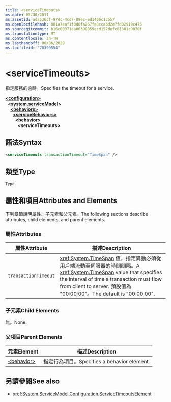 ```yaml
---
title: <serviceTimeouts>
ms.date: 03/30/2017
ms.assetid: ada536cf-97dc-4cd7-89ec-ed1466c1c557
ms.openlocfilehash: 801a7aaf1f0d0fa267fa8cca3d2e7fd02919c475
ms.sourcegitcommit: b16c00371ea06398859ecd157defc81301c9070f
ms.translationtype: MT
ms.contentlocale: zh-TW
ms.lasthandoff: 06/06/2020
ms.locfileid: "70399554"
---
```

# \<serviceTimeouts>
<span data-ttu-id="e4455-101">指定服務的逾時。</span><span class="sxs-lookup"><span data-stu-id="e4455-101">Specifies the timeout for a service.</span></span>  
  
[**\<configuration>**](../configuration-element.md)\
&nbsp;&nbsp;[**\<system.serviceModel>**](system-servicemodel.md)\
&nbsp;&nbsp;&nbsp;&nbsp;[**\<behaviors>**](behaviors.md)\
&nbsp;&nbsp;&nbsp;&nbsp;&nbsp;&nbsp;[**\<serviceBehaviors>**](servicebehaviors.md)\
&nbsp;&nbsp;&nbsp;&nbsp;&nbsp;&nbsp;&nbsp;&nbsp;[**\<behavior>**](behavior-of-servicebehaviors.md)\
&nbsp;&nbsp;&nbsp;&nbsp;&nbsp;&nbsp;&nbsp;&nbsp;&nbsp;&nbsp;**\<serviceTimeouts>**  
  
## <a name="syntax"></a><span data-ttu-id="e4455-102">語法</span><span class="sxs-lookup"><span data-stu-id="e4455-102">Syntax</span></span>  
  
```xml  
<serviceTimeouts transactionTimeout="TimeSpan" />
```  
  
## <a name="type"></a><span data-ttu-id="e4455-103">類型</span><span class="sxs-lookup"><span data-stu-id="e4455-103">Type</span></span>  
 `Type`  
  
## <a name="attributes-and-elements"></a><span data-ttu-id="e4455-104">屬性和項目</span><span class="sxs-lookup"><span data-stu-id="e4455-104">Attributes and Elements</span></span>  
 <span data-ttu-id="e4455-105">下列章節說明屬性、子元素和父元素。</span><span class="sxs-lookup"><span data-stu-id="e4455-105">The following sections describe attributes, child elements, and parent elements.</span></span>  
  
### <a name="attributes"></a><span data-ttu-id="e4455-106">屬性</span><span class="sxs-lookup"><span data-stu-id="e4455-106">Attributes</span></span>  
  
|<span data-ttu-id="e4455-107">屬性</span><span class="sxs-lookup"><span data-stu-id="e4455-107">Attribute</span></span>|<span data-ttu-id="e4455-108">描述</span><span class="sxs-lookup"><span data-stu-id="e4455-108">Description</span></span>|  
|---------------|-----------------|  
|`transactionTimeout`|<span data-ttu-id="e4455-109"><xref:System.TimeSpan> 值，指定異動必須從用戶端流動至伺服器的時間間隔。</span><span class="sxs-lookup"><span data-stu-id="e4455-109">A <xref:System.TimeSpan> value that specifies the interval of time a transaction must flow from client to server.</span></span> <span data-ttu-id="e4455-110">預設值為 "00:00:00"。</span><span class="sxs-lookup"><span data-stu-id="e4455-110">The default is "00:00:00".</span></span>|  
  
### <a name="child-elements"></a><span data-ttu-id="e4455-111">子元素</span><span class="sxs-lookup"><span data-stu-id="e4455-111">Child Elements</span></span>  
 <span data-ttu-id="e4455-112">無。</span><span class="sxs-lookup"><span data-stu-id="e4455-112">None.</span></span>  
  
### <a name="parent-elements"></a><span data-ttu-id="e4455-113">父項目</span><span class="sxs-lookup"><span data-stu-id="e4455-113">Parent Elements</span></span>  
  
|<span data-ttu-id="e4455-114">元素</span><span class="sxs-lookup"><span data-stu-id="e4455-114">Element</span></span>|<span data-ttu-id="e4455-115">描述</span><span class="sxs-lookup"><span data-stu-id="e4455-115">Description</span></span>|  
|-------------|-----------------|  
|[\<behavior>](behavior-of-endpointbehaviors.md)|<span data-ttu-id="e4455-116">指定行為項目。</span><span class="sxs-lookup"><span data-stu-id="e4455-116">Specifies a behavior element.</span></span>|  
  
## <a name="see-also"></a><span data-ttu-id="e4455-117">另請參閱</span><span class="sxs-lookup"><span data-stu-id="e4455-117">See also</span></span>

- <xref:System.ServiceModel.Configuration.ServiceTimeoutsElement>
